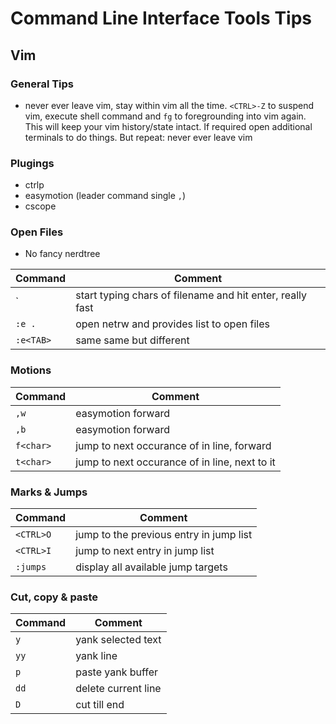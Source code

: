 # Command Line Interface Tools Tips

## Vim

### General Tips

- never ever leave vim, stay within vim all the time. `<CTRL>-Z` to suspend
	vim, execute shell command and `fg` to foregrounding into vim again. This
	will keep your vim history/state intact. If required open additional
	terminals to do things. But repeat: never ever leave vim

### Plugings

- ctrlp
- easymotion (leader command single `,`)
- cscope

### Open Files

- No fancy nerdtree

Command | Comment
---     | ---
`<CTRL> | start typing chars of filename and hit enter, really fast
`:e .` | open netrw and provides list to open files
`:e<TAB>` | same same but different

### Motions

Command | Comment
---     | ---
`,w` | easymotion forward
`,b` | easymotion forward
`f<char>` | jump to next occurance of <char> in line, forward
`t<char>` | jump to next occurance of <char> in line, next to it

### Marks & Jumps

Command | Comment
---     | ---
`<CTRL>O` | jump to the previous entry in jump list
`<CTRL>I` | jump to next entry in jump list
`:jumps` | display all available jump targets

### Cut, copy & paste

Command | Comment
---     | ---
`y` | yank selected text
`yy` | yank line
`p` | paste yank buffer
`dd` | delete current line
`D` | cut till end

